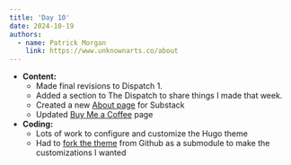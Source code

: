 ```yaml
---
title: 'Day 10'
date: 2024-10-19
authors:
  - name: Patrick Morgan
    link: https://www.unknownarts.co/about
---
```


- **Content:**
	- Made final revisions to Dispatch 1.
	- Added a section to The Dispatch to share things I made that week.
	- Created a new [About page](https://www.unknownarts.co/about) for Substack
	- Updated [Buy Me a Coffee](https://buymeacoffee.com/itspatmorgan) page
- **Coding:**
    - Lots of work to configure and customize the Hugo theme
    - Had to [fork the theme](https://github.com/itspatmorgan/hextra-custom) from Github as a submodule to make the customizations I wanted